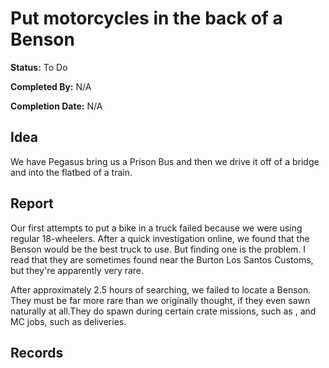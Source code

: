 # Put motorcycles in the back of a Benson

**Status:** To Do

**Completed By:** N\/A

**Completion Date:** N\/A

## Idea

We have Pegasus bring us a Prison Bus and then we drive it off of a bridge and into the flatbed of a train.

## Report

Our first attempts to put a bike in a truck failed because we were using regular 18-wheelers. After a quick investigation online, we found that the Benson would be the best truck to use. But finding one is the problem. I read that they are sometimes found near the Burton Los Santos Customs, but they're apparently very rare.

After approximately 2.5 hours of searching, we failed to locate a Benson. They must be far more rare than we originally thought, if they even sawn naturally at all.They do spawn during certain crate missions, such as , and MC jobs, such as deliveries.

## Records

